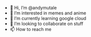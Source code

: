 - 👋 Hi, I’m @andymutale
- 👀 I’m interested in memes and anime
- 🌱 I’m currently learning google cloud
- 💞️ I’m looking to collaborate on stuff
- 📫 How to reach me 

<!---
andymutale/andymutale is a ✨ special ✨ repository because its `README.md` (this file) appears on your GitHub profile.
You can click the Preview link to take a look at your changes.
--->
